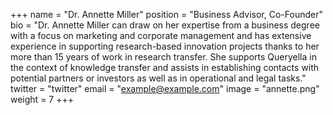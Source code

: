 +++
name = "Dr. Annette Miller"
position = "Business Advisor, Co-Founder"
bio = "Dr. Annette Miller can draw on her expertise from a business degree with a focus on marketing and corporate management and has extensive experience in supporting research-based innovation projects thanks to her more than 15 years of work in research transfer. She supports Queryella in the context of knowledge transfer and assists in establishing contacts with potential partners or investors as well as in operational and legal tasks."
twitter = "twitter"
email = "example@example.com"
image = "annette.png"
weight = 7
+++
